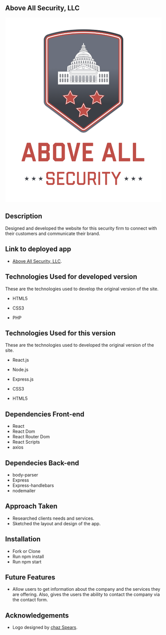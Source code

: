## Above All Security, LLC

![picture](./src/components/Img/above_all_security_logo.png)

## Description

Designed and developed the website for this security firm
to connect with their customers and communicate their brand. 

## Link to deployed app

* [Above All Security, LLC](http://aboveall-security.com/).

## Technologies Used for developed version

These are the technologies used to develop the original version of the site.

* HTML5

* CSS3

* PHP

## Technologies Used for this version

These are the technologies used to developed the original version of the site.

* React.js

* Node.js

* Express.js

* CSS3

* HTML5

## Dependencies Front-end

* React
* React Dom
* React Router Dom
* React Scripts
* axios 

## Dependecies Back-end 

* body-parser
* Express
* Express-handlebars
* nodemailer

## Approach Taken

* Researched clients needs and services. 
* Sketched the layout and design of the app.

## Installation

* Fork or Clone 
* Run npm install
* Run npm start 

## Future Features

* Allow users to get information about the company and the services they are offering. Also, gives the users the ability to contact the company via the contact form. 


## Acknowledgements

* Logo designed by [chaz Spears](http://www.chazspears.com/).
